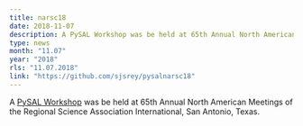 ```yaml
---
title: narsc18
date: 2018-11-07
description: A PySAL Workshop was be held at 65th Annual North American Meetings of the Regional Science Association International, San Antonio, Texas.
type: news
month: "11.07"
year: "2018"
rls: "11.07.2018"
link: "https://github.com/sjsrey/pysalnarsc18"
---
```


A <a href="https://github.com/sjsrey/pysalnarsc18">PySAL Workshop</a> was be held at 65th Annual North American Meetings of the Regional Science Association International, San Antonio, Texas.